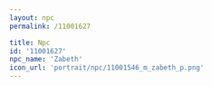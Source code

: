 ```yaml
---
layout: npc
permalink: /11001627

title: Npc
id: '11001627'
npc_name: 'Zabeth'
icon_url: 'portrait/npc/11001546_m_zabeth_p.png'
---
```

